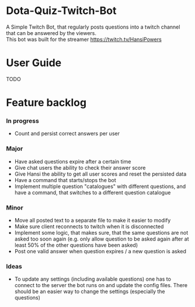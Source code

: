 # Dota-Quiz-Twitch-Bot
A Simple Twitch Bot, that regularly posts questions into a twitch channel that can be answered by the viewers.   
This bot was built for the streamer https://twitch.tv/HansiPowers

# User Guide

TODO

# Feature backlog
### In progress

* Count and persist correct answers per user

### Major 

* Have asked questions expire after a certain time
* Give chat users the ability to check their answer score
* Give Hansi the ability to get all user scores and reset the persisted data
* Have a command that starts/stops the bot
* Implement multiple question "catalogues" with different questions, and have a command, that switches to a different question catalogue

### Minor

* Move all posted text to a separate file to make it easier to modify
* Make sure client reconnects to twitch when it is disconnected
* Implement some logic, that makes sure, that the same questions are not asked too soon again 
(e.g. only allow question to be asked again after at least 50% of the other questions have been asked)
* Post one valid answer when question expires / a new question is asked

### Ideas

* To update any settings (including available questions) one has to connect to the server the bot runs on and update the config files. 
There should be an easier way to change the settings (especially the questions)
